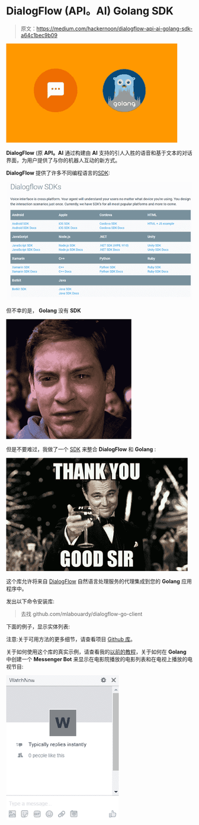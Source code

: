 # DialogFlow (API。AI) Golang SDK

> 原文：<https://medium.com/hackernoon/dialogflow-api-ai-golang-sdk-a64c1bec9b09>

![](img/0e4abb36d37813ba08ad805dcc95eae3.png)

**DialogFlow** (原 **API。AI** 通过构建由 **AI** 支持的引人入胜的语音和基于文本的对话界面，为用户提供了与你的机器人互动的新方式。

**DialogFlow** 提供了许多不同编程语言的[SDK](https://dialogflow.com/docs/sdks):

![](img/6bc9ffedbae18c8df2e9b210d6a6509f.png)

但不幸的是， **Golang** 没有 **SDK**

![](img/da5e18190158779940c08c8ef841bc70.png)

但是不要难过，我做了一个 [SDK](https://github.com/mlabouardy/dialogflow-go-client) 来整合 **DialogFlow** 和 **Golang** :

![](img/6f772d612fbaa6634e5fbb793fc9e191.png)

这个库允许将来自 [DialogFlow](https://dialogflow.com/) 自然语言处理服务的代理集成到您的 **Golang** 应用程序中。

发出以下命令安装库:

> 去找 github.com/mlabouardy/dialogflow-go-client

下面的例子，显示实体列表:

注意:关于可用方法的更多细节，请查看项目 [Github 库](https://github.com/mlabouardy/dialogflow-go-client)。

关于如何使用这个库的真实示例，请查看我的[以前的教程](/@mlabouardy/bot-in-messenger-with-dialogflow-golang-fcbe6bee1341)，关于如何在 **Golang** 中创建一个 **Messenger Bot** 来显示在电影院播放的电影列表和在电视上播放的电视节目:

![](img/20ab983139c6fd5be0984fcd86667e71.png)